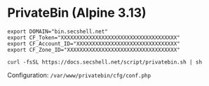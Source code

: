 # PrivateBin (Alpine 3.13)

```shell
export DOMAIN="bin.secshell.net"
export CF_Token="XXXXXXXXXXXXXXXXXXXXXXXXXXXXXXXXXXXXX"
export CF_Account_ID="XXXXXXXXXXXXXXXXXXXXXXXXXXXXXXXX"
export CF_Zone_ID="XXXXXXXXXXXXXXXXXXXXXXXXXXXXXXXXXXX"

curl -fsSL https://docs.secshell.net/script/privatebin.sh | sh
```

Configuration: `/var/www/privatebin/cfg/conf.php`
